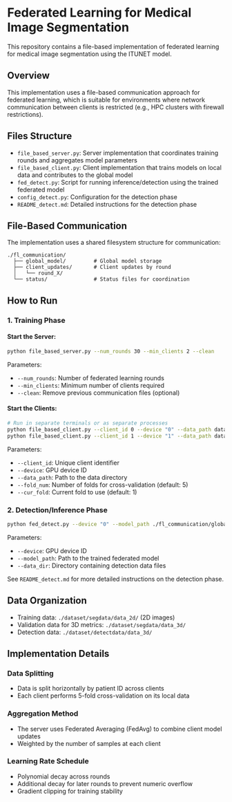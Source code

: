 # Federated Learning for Medical Image Segmentation

This repository contains a file-based implementation of federated learning for medical image segmentation using the ITUNET model.

## Overview

This implementation uses a file-based communication approach for federated learning, which is suitable for environments where network communication between clients is restricted (e.g., HPC clusters with firewall restrictions).

## Files Structure

- `file_based_server.py`: Server implementation that coordinates training rounds and aggregates model parameters
- `file_based_client.py`: Client implementation that trains models on local data and contributes to the global model
- `fed_detect.py`: Script for running inference/detection using the trained federated model
- `config_detect.py`: Configuration for the detection phase
- `README_detect.md`: Detailed instructions for the detection phase

## File-Based Communication

The implementation uses a shared filesystem structure for communication:
```
./fl_communication/
  ├── global_model/         # Global model storage
  ├── client_updates/       # Client updates by round
  │   └── round_X/         
  └── status/               # Status files for coordination
```

## How to Run

### 1. Training Phase

#### Start the Server:
```bash
python file_based_server.py --num_rounds 30 --min_clients 2 --clean
```

Parameters:
- `--num_rounds`: Number of federated learning rounds
- `--min_clients`: Minimum number of clients required
- `--clean`: Remove previous communication files (optional)

#### Start the Clients:
```bash
# Run in separate terminals or as separate processes
python file_based_client.py --client_id 0 --device "0" --data_path dataset/segdata/data_2d
python file_based_client.py --client_id 1 --device "1" --data_path dataset/segdata/data_2d
```

Parameters:
- `--client_id`: Unique client identifier
- `--device`: GPU device ID
- `--data_path`: Path to the data directory
- `--fold_num`: Number of folds for cross-validation (default: 5)
- `--cur_fold`: Current fold to use (default: 1)

### 2. Detection/Inference Phase

```bash
python fed_detect.py --device "0" --model_path ./fl_communication/global_model/global_model_round_10.pth --data_dir ./dataset/detectdata/data_3d
```

Parameters:
- `--device`: GPU device ID
- `--model_path`: Path to the trained federated model
- `--data_dir`: Directory containing detection data files

See `README_detect.md` for more detailed instructions on the detection phase.

## Data Organization

- Training data: `./dataset/segdata/data_2d/` (2D images)
- Validation data for 3D metrics: `./dataset/segdata/data_3d/`
- Detection data: `./dataset/detectdata/data_3d/`

## Implementation Details

### Data Splitting
- Data is split horizontally by patient ID across clients
- Each client performs 5-fold cross-validation on its local data

### Aggregation Method
- The server uses Federated Averaging (FedAvg) to combine client model updates
- Weighted by the number of samples at each client

### Learning Rate Schedule
- Polynomial decay across rounds
- Additional decay for later rounds to prevent numeric overflow
- Gradient clipping for training stability
